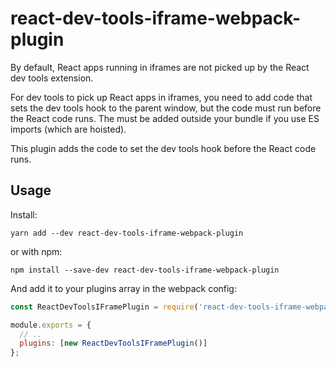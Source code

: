 # react-dev-tools-iframe-webpack-plugin

By default, React apps running in iframes are not picked up by the React dev tools extension.

For dev tools to pick up React apps in iframes, you need to add code that sets the dev tools hook to the parent window, but the code must run before the React code runs. The must be added outside your bundle if you use ES imports (which are hoisted).

This plugin adds the code to set the dev tools hook before the React code runs.

## Usage

Install:

```
yarn add --dev react-dev-tools-iframe-webpack-plugin
```

or with npm:

```
npm install --save-dev react-dev-tools-iframe-webpack-plugin
```

And add it to your plugins array in the webpack config:

```js
const ReactDevToolsIFramePlugin = require('react-dev-tools-iframe-webpack-plugin');

module.exports = {
  // ..
  plugins: [new ReactDevToolsIFramePlugin()]
};
```
